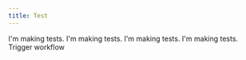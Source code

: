 ```yaml
---
title: Test
---
```

 I'm making tests.  I'm making tests. 
 I'm making tests.  I'm making tests. Trigger workflow
